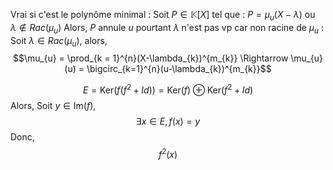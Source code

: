 Vrai si c'est le polynôme minimal : 
Soit $P \in \mathbb{K}[X]$ tel que : $P = \mu_{u}(X-\lambda)$ ou $\lambda \not\in Rac(\mu_{u})$
Alors, $P$ annule $u$ pourtant $\lambda$ n'est pas vp car non racine de $\mu_{u}$ : 
Soit $\lambda \in Rac(\mu_{u})$, alors, 
$$\mu_{u} = \prod_{k = 1}^{n}(X-\lambda_{k})^{m_{k}} \Rightarrow \mu_{u}(u) = \bigcirc_{k=1}^{n}(u-\lambda_{k})^{m_{k}}$$

$$E=\mathrm{Ker}(f(f^{2}+Id)) = \mathrm{Ker}(f) \oplus  \mathrm{Ker}(f^{2}+ Id)$$
Alors, 
Soit $y \in \mathrm{Im}(f)$, 
$$\exists x \in E, f(x) = y$$
Donc,
$$f^{2}(x)$$